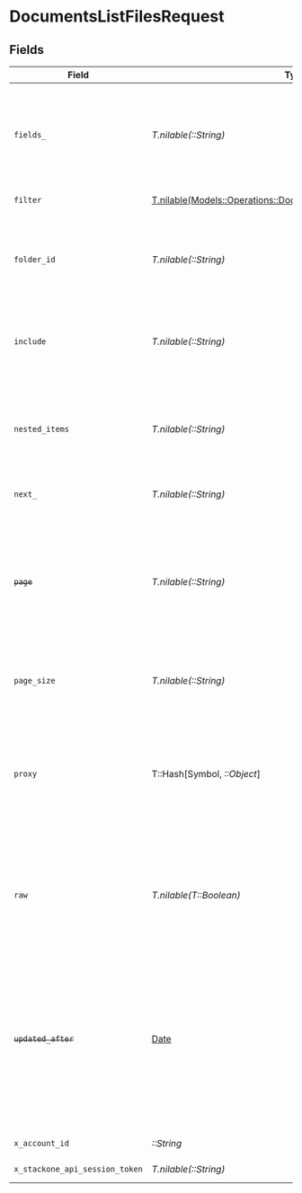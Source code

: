 # DocumentsListFilesRequest


## Fields

| Field                                                                                                                                                                                                                                                                         | Type                                                                                                                                                                                                                                                                          | Required                                                                                                                                                                                                                                                                      | Description                                                                                                                                                                                                                                                                   | Example                                                                                                                                                                                                                                                                       |
| ----------------------------------------------------------------------------------------------------------------------------------------------------------------------------------------------------------------------------------------------------------------------------- | ----------------------------------------------------------------------------------------------------------------------------------------------------------------------------------------------------------------------------------------------------------------------------- | ----------------------------------------------------------------------------------------------------------------------------------------------------------------------------------------------------------------------------------------------------------------------------- | ----------------------------------------------------------------------------------------------------------------------------------------------------------------------------------------------------------------------------------------------------------------------------- | ----------------------------------------------------------------------------------------------------------------------------------------------------------------------------------------------------------------------------------------------------------------------------- |
| `fields_`                                                                                                                                                                                                                                                                     | *T.nilable(::String)*                                                                                                                                                                                                                                                         | :heavy_minus_sign:                                                                                                                                                                                                                                                            | The comma separated list of fields that will be returned in the response (if empty, all fields are returned)                                                                                                                                                                  | id,remote_id,name,description,url,size,file_format,path,owner_id,remote_owner_id,folder_id,remote_folder_id,drive_id,remote_drive_id,export_formats,default_download_format,created_at,updated_at,has_content,has_children,all_parent_folder_ids,remote_all_parent_folder_ids |
| `filter`                                                                                                                                                                                                                                                                      | [T.nilable(Models::Operations::DocumentsListFilesQueryParamFilter)](../../models/operations/documentslistfilesqueryparamfilter.md)                                                                                                                                            | :heavy_minus_sign:                                                                                                                                                                                                                                                            | Documents Files Filter                                                                                                                                                                                                                                                        |                                                                                                                                                                                                                                                                               |
| `folder_id`                                                                                                                                                                                                                                                                   | *T.nilable(::String)*                                                                                                                                                                                                                                                         | :heavy_minus_sign:                                                                                                                                                                                                                                                            | Use to only include Files within the specified Folder. Required when requesting nested items                                                                                                                                                                                  | 1234567890                                                                                                                                                                                                                                                                    |
| `include`                                                                                                                                                                                                                                                                     | *T.nilable(::String)*                                                                                                                                                                                                                                                         | :heavy_minus_sign:                                                                                                                                                                                                                                                            | The comma separated list of fields that will be included in the response                                                                                                                                                                                                      | all_parent_folder_ids                                                                                                                                                                                                                                                         |
| `nested_items`                                                                                                                                                                                                                                                                | *T.nilable(::String)*                                                                                                                                                                                                                                                         | :heavy_minus_sign:                                                                                                                                                                                                                                                            | When "true" and used with filter[folder_id], the response includes Files and Files within descendant Folders                                                                                                                                                                  | true                                                                                                                                                                                                                                                                          |
| `next_`                                                                                                                                                                                                                                                                       | *T.nilable(::String)*                                                                                                                                                                                                                                                         | :heavy_minus_sign:                                                                                                                                                                                                                                                            | The unified cursor                                                                                                                                                                                                                                                            |                                                                                                                                                                                                                                                                               |
| ~~`page`~~                                                                                                                                                                                                                                                                    | *T.nilable(::String)*                                                                                                                                                                                                                                                         | :heavy_minus_sign:                                                                                                                                                                                                                                                            | : warning: ** DEPRECATED **: This will be removed in a future release, please migrate away from it as soon as possible.<br/><br/>The page number of the results to fetch                                                                                                      |                                                                                                                                                                                                                                                                               |
| `page_size`                                                                                                                                                                                                                                                                   | *T.nilable(::String)*                                                                                                                                                                                                                                                         | :heavy_minus_sign:                                                                                                                                                                                                                                                            | The number of results per page (default value is 25)                                                                                                                                                                                                                          |                                                                                                                                                                                                                                                                               |
| `proxy`                                                                                                                                                                                                                                                                       | T::Hash[Symbol, *::Object*]                                                                                                                                                                                                                                                   | :heavy_minus_sign:                                                                                                                                                                                                                                                            | Query parameters that can be used to pass through parameters to the underlying provider request by surrounding them with 'proxy' key                                                                                                                                          |                                                                                                                                                                                                                                                                               |
| `raw`                                                                                                                                                                                                                                                                         | *T.nilable(T::Boolean)*                                                                                                                                                                                                                                                       | :heavy_minus_sign:                                                                                                                                                                                                                                                            | Indicates that the raw request result should be returned in addition to the mapped result (default value is false)                                                                                                                                                            |                                                                                                                                                                                                                                                                               |
| ~~`updated_after`~~                                                                                                                                                                                                                                                           | [Date](https://ruby-doc.org/stdlib-2.6.1/libdoc/date/rdoc/Date.html)                                                                                                                                                                                                          | :heavy_minus_sign:                                                                                                                                                                                                                                                            | : warning: ** DEPRECATED **: This will be removed in a future release, please migrate away from it as soon as possible.<br/><br/>Use a string with a date to only select results updated after that given date                                                                | 2020-01-01T00:00:00.000Z                                                                                                                                                                                                                                                      |
| `x_account_id`                                                                                                                                                                                                                                                                | *::String*                                                                                                                                                                                                                                                                    | :heavy_check_mark:                                                                                                                                                                                                                                                            | The account identifier                                                                                                                                                                                                                                                        |                                                                                                                                                                                                                                                                               |
| `x_stackone_api_session_token`                                                                                                                                                                                                                                                | *T.nilable(::String)*                                                                                                                                                                                                                                                         | :heavy_minus_sign:                                                                                                                                                                                                                                                            | The session token                                                                                                                                                                                                                                                             |                                                                                                                                                                                                                                                                               |